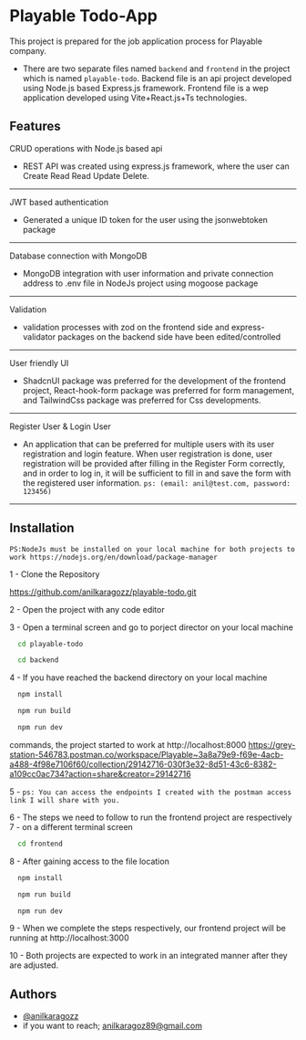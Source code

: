 
# Playable Todo-App

This project is prepared for the job application process for Playable company.

- There are two separate files named `backend` and `frontend` in the project which is named `playable-todo`. Backend file is an api project developed using Node.js based Express.js framework. Frontend file is a wep application developed using Vite+React.js+Ts technologies.

## Features

CRUD operations with Node.js based api
 - REST API was created using express.js framework, where the user can Create Read Read Update Delete.
-----
JWT based authentication
- Generated a unique ID token for the user using the jsonwebtoken package
---
Database connection with MongoDB
- MongoDB integration with user information and private connection address to .env file in NodeJs project using mogoose package
-------------
Validation
 - validation processes with zod on the frontend side and express-validator packages on the backend side have been edited/controlled
----------
User friendly UI
- ShadcnUI package was preferred for the development of the frontend project, React-hook-form package was preferred for form management, and TailwindCss package was preferred for Css developments. 
-------------
Register User & Login User
- An application that can be preferred for multiple users with its user registration and login feature. When user registration is done, user registration will be provided after filling in the Register Form correctly, and in order to log in, it will be sufficient to fill in and save the form with the registered user information. `ps: (email: anil@test.com, password: 123456)`  
------


## Installation
`PS:NodeJs must be installed on your local machine for both projects to work https://nodejs.org/en/download/package-manager`

1 - Clone the Repository

https://github.com/anilkaragozz/playable-todo.git

2 - Open the project with any code editor

3 - Open a terminal screen and go to porject director on your local machine

```bash
  cd playable-todo
```
```bash
  cd backend
```
4 - If you have reached the backend directory on your local machine 
```bash
  npm install
```
```bash
  npm run build
```
```bash
  npm run dev 
```
commands, the project started to work at http://localhost:8000
https://grey-station-546783.postman.co/workspace/Playable~3a8a79e9-f69e-4acb-a488-4f98e7106f60/collection/29142716-030f3e32-8d51-43c6-8382-a109cc0ac734?action=share&creator=29142716

5 - `ps: You can access the endpoints I created with the postman access link I will share with you.`

6 - The steps we need to follow to run the frontend project are respectively
7 - on a different terminal screen
```bash
  cd frontend 
```
8 - After gaining access to the file location  
```bash
  npm install
```
```bash
  npm run build
```
```bash
  npm run dev 
```
9 - When we complete the steps respectively, our frontend project will be running at http://localhost:3000 

10 - Both projects are expected to work in an integrated manner after they are adjusted. 




## Authors

- [@anilkaragozz](https://www.github.com/anilkaragozz)
- if you want to reach; [anilkaragoz89@gmail.com](anilkaragoz89@gmail.com)

